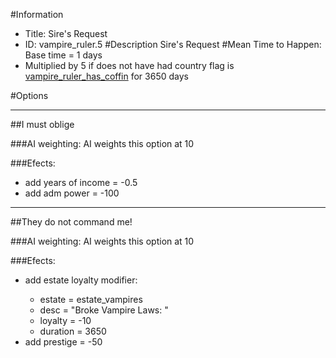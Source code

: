 #Information
 - Title: Sire's Request
 - ID: vampire_ruler.5
#Description
Sire's Request
#Mean Time to Happen:
Base time = 1 days
 - Multiplied by 5 if does not have had country flag is [vampire_ruler_has_coffin](../flags/vampire_ruler_has_coffin.md) for 3650 days

#Options

___
##I must oblige

###AI weighting:
AI weights this option at 10


###Efects:<ul><li>add years of income = -0.5</li><li>add adm power = -100</li></ul>

___
##They do not command me!

###AI weighting:
AI weights this option at 10


###Efects:<ul><li>add estate loyalty modifier:</li><ul><li>estate = estate_vampires</li><li>desc = "Broke Vampire Laws: "</li><li>loyalty = -10</li><li>duration = 3650</li></ul><li>add prestige = -50</li></ul>
